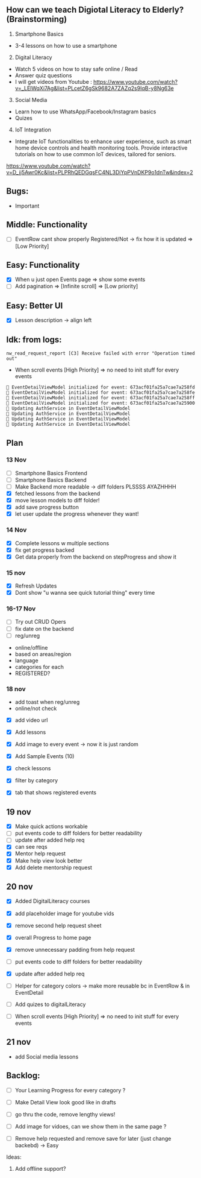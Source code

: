 ## How can we teach Digiotal Literacy to Elderly? (Brainstorming)


1. Smartphone Basics 
* 3-4 lessons on how to use a smartphone 
2. Digital Literacy 
* Watch 5 videos on how to stay safe online / Read 
* Answer quiz questions
* I will get videos from Youtube : https://www.youtube.com/watch?v=_LElWqXi7Ag&list=PLcetZ6gSk9682A7ZAZq2s9IqB-y8Ng63e
3. Social Media 
* Learn how to use WhatsApp/Facebook/Instagram basics 
* Quizes
4. IoT Integration 
* Integrate IoT functionalities to enhance user experience, such as smart home device controls
and health monitoring tools. Provide interactive tutorials on how to use common IoT devices, tailored for seniors.

https://www.youtube.com/watch?v=D_jj5Awr0Kc&list=PLPRhQEDGqsFC4NL3DiYpPVnDKP9o1dnTw&index=2

## Bugs:

- Important

## Middle: Functionality
- [ ] EventRow cant show properly Registered/Not -> fix how it is updated => [Low Priority]

## Easy: Functionality
- [x] When u just open Events page => show some events
- [ ] Add pagination => [Infinite scroll] => [Low priority]

## Easy: Better UI
- [x] Lesson description -> align left

## Idk: from logs:

```
nw_read_request_report [C3] Receive failed with error "Operation timed out"

```
- When scroll events [High Priority] => no need to init stuff for every events
```
🔄 EventDetailViewModel initialized for event: 673acf01fa25a7cae7a258fd
🔄 EventDetailViewModel initialized for event: 673acf01fa25a7cae7a258fe
🔄 EventDetailViewModel initialized for event: 673acf01fa25a7cae7a258ff
🔄 EventDetailViewModel initialized for event: 673acf01fa25a7cae7a25900
🔄 Updating AuthService in EventDetailViewModel
🔄 Updating AuthService in EventDetailViewModel
🔄 Updating AuthService in EventDetailViewModel
🔄 Updating AuthService in EventDetailViewModel
```

## Plan 

### 13 Nov 
- [ ] Smartphone Basics Frontend
- [ ] Smartphone Basics Backend
- [ ] Make Backend more readable -> diff folders PLSSSS AYAZHHHH
- [x] fetched lessons from the backend
- [x] move lesson models to diff folder!
- [x] add save progress button
- [x] let user update the progress whenever they want!

### 14 Nov

- [x] Complete lessons w multiple sections
- [x] fix get progress backed
- [x] Get data properly from the backend on stepProgress and show it 

### 15 nov
- [x] Refresh Updates
- [x] Dont show "u wanna see quick tutorial thing" every time 

### 16-17 Nov
- [ ] Try out CRUD Opers
- [ ] fix date on the backend
- [ ] reg/unreg
- online/offline
- based on areas/region
- language
- categories for each
- REGISTERED?

### 18 nov
- add toast when reg/unreg 
- online/not check
- [x] add video url
- [x] Add lessons
- [x] Add image to every event -> now it is just random
- [x] Add Sample Events (10)
- [x] check lessons
- [x] filter by category
- [x] tab that shows registered events


## 19 nov
- [x] Make quick actions workable
- [ ] put events code to diff folders for better readability
- [ ] update after added help req 
- [x] can see reqs
- [x] Mentor help request
- [x] Make help view look better
- [x] Add delete mentorship request

## 20 nov
- [x] Added DigitalLiteracy courses 
- [x] add placeholder image for youtube vids
- [x] remove second help request sheet
- [x] overall Progress to home page
- [x] remove unnecessary padding from help request
- [ ] put events code to diff folders for better readability
- [x] update after added help req 
- [ ] Helper for category colors -> make more reusable bc in EventRow & in EventDetail
- [ ] Add quizes to digitalLiteracy
- [ ] When scroll events [High Priority] => no need to init stuff for every events


## 21 nov
- add Social media lessons

## Backlog:
- [ ] Your Learning Progress for every category ?
- [ ] Make Detail View look good like in drafts
- [ ] go thru the code, remove lengthy views!
- [ ] Add image for vidoes, can we show them in the same page ?
- [ ] Remove help requested and remove save for later (just change backebd) -> Easy 




Ideas:
1. Add offline support?


